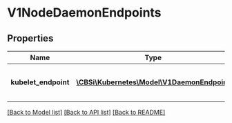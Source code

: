 # V1NodeDaemonEndpoints

## Properties
Name | Type | Description | Notes
------------ | ------------- | ------------- | -------------
**kubelet_endpoint** | [**\CBSi\Kubernetes\Model\V1DaemonEndpoint**](V1DaemonEndpoint.md) | Endpoint on which Kubelet is listening. | [optional] 

[[Back to Model list]](../README.md#documentation-for-models) [[Back to API list]](../README.md#documentation-for-api-endpoints) [[Back to README]](../README.md)


